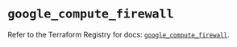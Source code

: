 # `google_compute_firewall`

Refer to the Terraform Registry for docs: [`google_compute_firewall`](https://registry.terraform.io/providers/hashicorp/google/4.85.0/docs/resources/compute_firewall).
